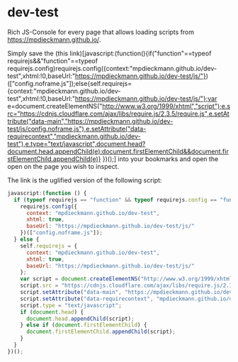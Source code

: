 # dev-test
Rich JS-Console for every page that allows loading scripts from <https://mpdieckmann.github.io/>.

Simply save the (this link)[javascript:(function(){if("function"==typeof requirejs&&"function"==typeof requirejs.config)requirejs.config({context:"mpdieckmann.github.io/dev-test",xhtml:!0,baseUrl:"https://mpdieckmann.github.io/dev-test/js/"})(["config.noframe.js"]);else{self.requirejs={context:"mpdieckmann.github.io/dev-test",xhtml:!0,baseUrl:"https://mpdieckmann.github.io/dev-test/js/"};var e=document.createElementNS("http://www.w3.org/1999/xhtml","script");e.src="https://cdnjs.cloudflare.com/ajax/libs/require.js/2.3.5/require.js",e.setAttribute("data-main","https://mpdieckmann.github.io/dev-test/js/config.noframe.js"),e.setAttribute("data-requirecontext","mpdieckmann.github.io/dev-test"),e.type="text/javascript",document.head?document.head.appendChild(e):document.firstElementChild&&document.firstElementChild.appendChild(e)}
})();] into your bookmarks and open the open on the page you wish to inspect.

The link is the uglified version of the following script:

```javascript
javascript:(function () {
  if (typeof requirejs == "function" && typeof requirejs.config == "function") {
    requirejs.config({
      context: "mpdieckmann.github.io/dev-test",
      xhtml: true,
      baseUrl: "https://mpdieckmann.github.io/dev-test/js/"
    })(["config.noframe.js"]);
  } else {
    self.requirejs = {
      context: "mpdieckmann.github.io/dev-test",
      xhtml: true,
      baseUrl: "https://mpdieckmann.github.io/dev-test/js/"
    };
    var script = document.createElementNS("http://www.w3.org/1999/xhtml", "script");
    script.src = "https://cdnjs.cloudflare.com/ajax/libs/require.js/2.3.5/require.js";
    script.setAttribute("data-main", "https://mpdieckmann.github.io/dev-test/js/config.noframe.js");
    script.setAttribute("data-requirecontext", "mpdieckmann.github.io/dev-test");
    script.type = "text/javascript";
    if (document.head) {
      document.head.appendChild(script);
    } else if (document.firstElementChild) {
      document.firstElementChild.appendChild(script);
    }
  }
})();
```
